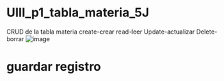 # Ulll_p1_tabla_materia_5J
CRUD de la tabla materia create-crear  read-leer  Update-actualizar Delete-borrar 
![image](https://github.com/user-attachments/assets/62cbaf00-339a-4ec0-9f06-8511a898a58f)

# guardar registro
